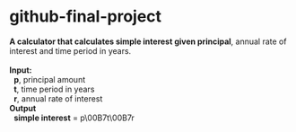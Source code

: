 # github-final-project
<b>A calculator that calculates simple interest given principal</b>, annual rate of interest and time period in years.<br>
<br>
<b>Input:</b><br>
   &nbsp;&nbsp;<b>p</b>, principal amount <br>
   &nbsp;&nbsp;<b>t</b>, time period in years<br>
   &nbsp;&nbsp;<b>r</b>, annual rate of interest<br>
<b>Output</b><br>
  &nbsp;&nbsp;<b>simple interest</b> = p\00B7t\00B7r
